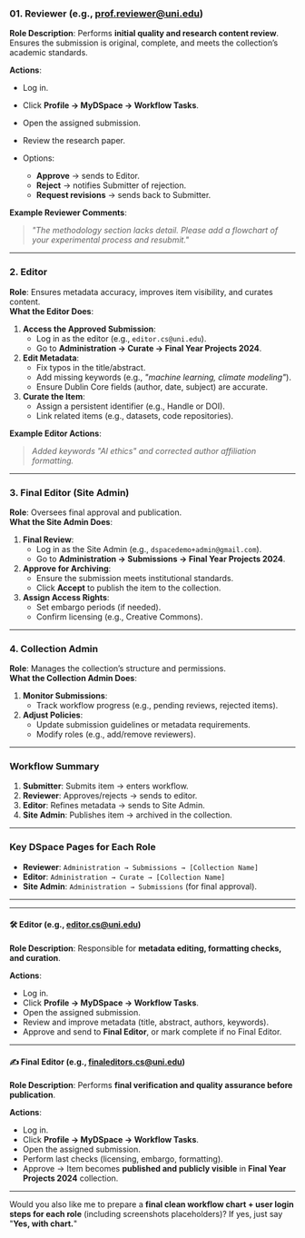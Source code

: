 
### 01. **Reviewer (e.g., [prof.reviewer@uni.edu](mailto:prof.reviewer@uni.edu))**

**Role Description**:
Performs **initial quality and research content review**.
Ensures the submission is original, complete, and meets the collection’s academic standards.

**Actions**:

* Log in.
* Click **Profile → MyDSpace → Workflow Tasks**.
* Open the assigned submission.
* Review the research paper.
* Options:

  * **Approve** → sends to Editor.
  * **Reject** → notifies Submitter of rejection.
  * **Request revisions** → sends back to Submitter.

**Example Reviewer Comments**:  
> *"The methodology section lacks detail. Please add a flowchart of your experimental process and resubmit."*  

---


### **2. Editor**  
**Role**: Ensures metadata accuracy, improves item visibility, and curates content.  
**What the Editor Does**:  
1. **Access the Approved Submission**:  
   - Log in as the editor (e.g., `editor.cs@uni.edu`).  
   - Go to **Administration → Curate → Final Year Projects 2024**.  
2. **Edit Metadata**:  
   - Fix typos in the title/abstract.  
   - Add missing keywords (e.g., *"machine learning, climate modeling"*).  
   - Ensure Dublin Core fields (author, date, subject) are accurate.  
3. **Curate the Item**:  
   - Assign a persistent identifier (e.g., Handle or DOI).  
   - Link related items (e.g., datasets, code repositories).  

**Example Editor Actions**:  
> *Added keywords "AI ethics" and corrected author affiliation formatting.*  

---

### **3. Final Editor (Site Admin)**  
**Role**: Oversees final approval and publication.  
**What the Site Admin Does**:  
1. **Final Review**:  
   - Log in as the Site Admin (e.g., `dspacedemo+admin@gmail.com`).  
   - Go to **Administration → Submissions → Final Year Projects 2024**.  
2. **Approve for Archiving**:  
   - Ensure the submission meets institutional standards.  
   - Click **Accept** to publish the item to the collection.  
3. **Assign Access Rights**:  
   - Set embargo periods (if needed).  
   - Confirm licensing (e.g., Creative Commons).  

---

### **4. Collection Admin**  
**Role**: Manages the collection’s structure and permissions.  
**What the Collection Admin Does**:  
1. **Monitor Submissions**:  
   - Track workflow progress (e.g., pending reviews, rejected items).  
2. **Adjust Policies**:  
   - Update submission guidelines or metadata requirements.  
   - Modify roles (e.g., add/remove reviewers).  

---

### **Workflow Summary**  
1. **Submitter**: Submits item → enters workflow.  
2. **Reviewer**: Approves/rejects → sends to editor.  
3. **Editor**: Refines metadata → sends to Site Admin.  
4. **Site Admin**: Publishes item → archived in the collection.  

---

### **Key DSpace Pages for Each Role**  
- **Reviewer**: `Administration → Submissions → [Collection Name]`  
- **Editor**: `Administration → Curate → [Collection Name]`  
- **Site Admin**: `Administration → Submissions` (for final approval).  






















---





---

#### 🛠 **Editor (e.g., [editor.cs@uni.edu](mailto:editor.cs@uni.edu))**

**Role Description**:
Responsible for **metadata editing, formatting checks, and curation**.

**Actions**:

* Log in.
* Click **Profile → MyDSpace → Workflow Tasks**.
* Open the assigned submission.
* Review and improve metadata (title, abstract, authors, keywords).
* Approve and send to **Final Editor**, or mark complete if no Final Editor.

---

#### ✍️ **Final Editor (e.g., [finaleditors.cs@uni.edu](mailto:finaleditors.cs@uni.edu))**

**Role Description**:
Performs **final verification and quality assurance before publication**.

**Actions**:

* Log in.
* Click **Profile → MyDSpace → Workflow Tasks**.
* Open the assigned submission.
* Perform last checks (licensing, embargo, formatting).
* Approve → Item becomes **published and publicly visible** in **Final Year Projects 2024** collection.

---

Would you also like me to prepare a **final clean workflow chart + user login steps for each role** (including screenshots placeholders)?
If yes, just say "**Yes, with chart.**"

